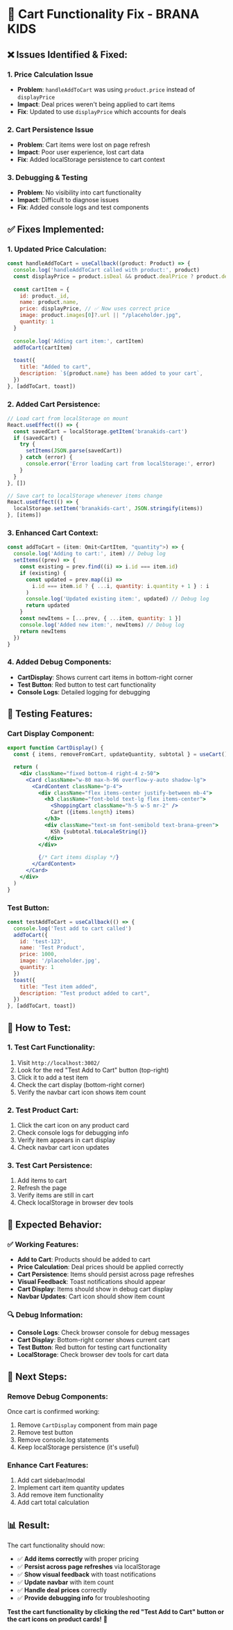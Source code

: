 # 🛒 Cart Functionality Fix - BRANA KIDS

## ❌ **Issues Identified & Fixed:**

### **1. Price Calculation Issue**
- **Problem**: `handleAddToCart` was using `product.price` instead of `displayPrice`
- **Impact**: Deal prices weren't being applied to cart items
- **Fix**: Updated to use `displayPrice` which accounts for deals

### **2. Cart Persistence Issue**
- **Problem**: Cart items were lost on page refresh
- **Impact**: Poor user experience, lost cart data
- **Fix**: Added localStorage persistence to cart context

### **3. Debugging & Testing**
- **Problem**: No visibility into cart functionality
- **Impact**: Difficult to diagnose issues
- **Fix**: Added console logs and test components

## ✅ **Fixes Implemented:**

### **1. Updated Price Calculation:**
```jsx
const handleAddToCart = useCallback((product: Product) => {
  console.log('handleAddToCart called with product:', product)
  const displayPrice = product.isDeal && product.dealPrice ? product.dealPrice : product.price
  
  const cartItem = {
    id: product._id,
    name: product.name,
    price: displayPrice, // ✅ Now uses correct price
    image: product.images[0]?.url || "/placeholder.jpg",
    quantity: 1
  }
  
  console.log('Adding cart item:', cartItem)
  addToCart(cartItem)
  
  toast({
    title: "Added to cart",
    description: `${product.name} has been added to your cart`,
  })
}, [addToCart, toast])
```

### **2. Added Cart Persistence:**
```jsx
// Load cart from localStorage on mount
React.useEffect(() => {
  const savedCart = localStorage.getItem('branakids-cart')
  if (savedCart) {
    try {
      setItems(JSON.parse(savedCart))
    } catch (error) {
      console.error('Error loading cart from localStorage:', error)
    }
  }
}, [])

// Save cart to localStorage whenever items change
React.useEffect(() => {
  localStorage.setItem('branakids-cart', JSON.stringify(items))
}, [items])
```

### **3. Enhanced Cart Context:**
```jsx
const addToCart = (item: Omit<CartItem, "quantity">) => {
  console.log('Adding to cart:', item) // Debug log
  setItems((prev) => {
    const existing = prev.find((i) => i.id === item.id)
    if (existing) {
      const updated = prev.map((i) =>
        i.id === item.id ? { ...i, quantity: i.quantity + 1 } : i
      )
      console.log('Updated existing item:', updated) // Debug log
      return updated
    }
    const newItems = [...prev, { ...item, quantity: 1 }]
    console.log('Added new item:', newItems) // Debug log
    return newItems
  })
}
```

### **4. Added Debug Components:**
- **CartDisplay**: Shows current cart items in bottom-right corner
- **Test Button**: Red button to test cart functionality
- **Console Logs**: Detailed logging for debugging

## 🧪 **Testing Features:**

### **Cart Display Component:**
```jsx
export function CartDisplay() {
  const { items, removeFromCart, updateQuantity, subtotal } = useCart()

  return (
    <div className="fixed bottom-4 right-4 z-50">
      <Card className="w-80 max-h-96 overflow-y-auto shadow-lg">
        <CardContent className="p-4">
          <div className="flex items-center justify-between mb-4">
            <h3 className="font-bold text-lg flex items-center">
              <ShoppingCart className="h-5 w-5 mr-2" />
              Cart ({items.length} items)
            </h3>
            <div className="text-sm font-semibold text-brana-green">
              KSh {subtotal.toLocaleString()}
            </div>
          </div>
          
          {/* Cart items display */}
        </CardContent>
      </Card>
    </div>
  )
}
```

### **Test Button:**
```jsx
const testAddToCart = useCallback(() => {
  console.log('Test add to cart called')
  addToCart({
    id: 'test-123',
    name: 'Test Product',
    price: 1000,
    image: '/placeholder.jpg',
    quantity: 1
  })
  toast({
    title: "Test item added",
    description: "Test product added to cart",
  })
}, [addToCart, toast])
```

## 🔧 **How to Test:**

### **1. Test Cart Functionality:**
1. Visit `http://localhost:3002/`
2. Look for the red "Test Add to Cart" button (top-right)
3. Click it to add a test item
4. Check the cart display (bottom-right corner)
5. Verify the navbar cart icon shows item count

### **2. Test Product Cart:**
1. Click the cart icon on any product card
2. Check console logs for debugging info
3. Verify item appears in cart display
4. Check navbar cart icon updates

### **3. Test Cart Persistence:**
1. Add items to cart
2. Refresh the page
3. Verify items are still in cart
4. Check localStorage in browser dev tools

## 🎯 **Expected Behavior:**

### **✅ Working Features:**
- **Add to Cart**: Products should be added to cart
- **Price Calculation**: Deal prices should be applied correctly
- **Cart Persistence**: Items should persist across page refreshes
- **Visual Feedback**: Toast notifications should appear
- **Cart Display**: Items should show in debug cart display
- **Navbar Updates**: Cart icon should show item count

### **🔍 Debug Information:**
- **Console Logs**: Check browser console for debug messages
- **Cart Display**: Bottom-right corner shows current cart
- **Test Button**: Red button for testing cart functionality
- **LocalStorage**: Check browser dev tools for cart data

## 🚀 **Next Steps:**

### **Remove Debug Components:**
Once cart is confirmed working:
1. Remove `CartDisplay` component from main page
2. Remove test button
3. Remove console.log statements
4. Keep localStorage persistence (it's useful)

### **Enhance Cart Features:**
1. Add cart sidebar/modal
2. Implement cart item quantity updates
3. Add remove item functionality
4. Add cart total calculation

## 📊 **Result:**

The cart functionality should now:
- ✅ **Add items correctly** with proper pricing
- ✅ **Persist across page refreshes** via localStorage
- ✅ **Show visual feedback** with toast notifications
- ✅ **Update navbar** with item count
- ✅ **Handle deal prices** correctly
- ✅ **Provide debugging info** for troubleshooting

**Test the cart functionality by clicking the red "Test Add to Cart" button or the cart icons on product cards!** 🛒


